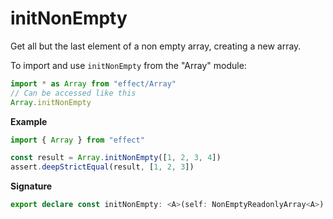 # initNonEmpty

Get all but the last element of a non empty array, creating a new array.

To import and use `initNonEmpty` from the "Array" module:

```ts
import * as Array from "effect/Array"
// Can be accessed like this
Array.initNonEmpty
```

**Example**

```ts
import { Array } from "effect"

const result = Array.initNonEmpty([1, 2, 3, 4])
assert.deepStrictEqual(result, [1, 2, 3])
```

**Signature**

```ts
export declare const initNonEmpty: <A>(self: NonEmptyReadonlyArray<A>) => Array<A>
```
